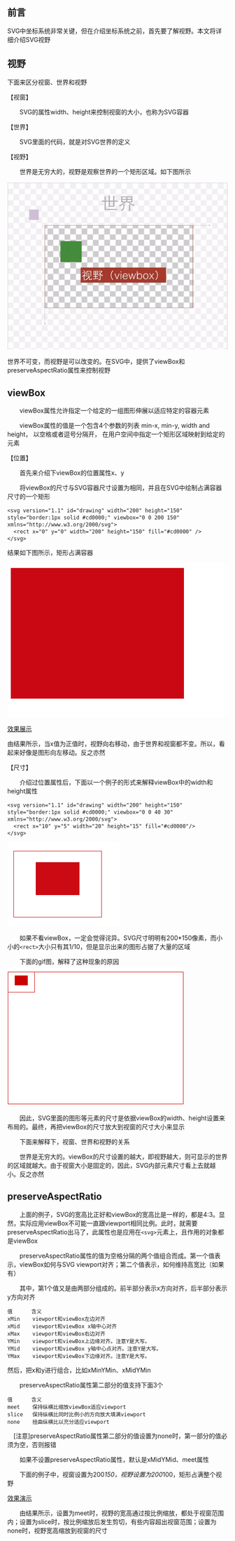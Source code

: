 ## 前言
SVG中坐标系统非常关键，但在介绍坐标系统之前，首先要了解视野。本文将详细介绍SVG视野

## 视野
下面来区分视窗、世界和视野

【视窗】

　　SVG的属性width、height来控制视窗的大小，也称为SVG容器

【世界】

　　SVG里面的代码，就是对SVG世界的定义

【视野】

　　世界是无穷大的，视野是观察世界的一个矩形区域。如下图所示

![](./image/168.png)

世界不可变，而视野是可以改变的。在SVG中，提供了viewBox和preserveAspectRatio属性来控制视野

## viewBox
　　viewBox属性允许指定一个给定的一组图形伸展以适应特定的容器元素

　　viewBox属性的值是一个包含4个参数的列表 min-x, min-y, width and height， 以空格或者逗号分隔开， 在用户空间中指定一个矩形区域映射到给定的元素

【位置】

　　首先来介绍下viewBox的位置属性x、y

　　将viewBox的尺寸与SVG容器尺寸设置为相同，并且在SVG中绘制占满容器尺寸的一个矩形
```
<svg version="1.1" id="drawing" width="200" height="150" style="border:1px solid #cd0000;" viewbox="0 0 200 150" xmlns="http://www.w3.org/2000/svg">
  <rect x="0" y="0" width="200" height="150" fill="#cd0000" />
</svg>
```
结果如下图所示，矩形占满容器  

![](./image/169.png)

[效果展示](https://demo.xiaohuochai.site/js/svg/view/v1.html)

由结果所示，当x值为正值时，视野向右移动，由于世界和视窗都不变。所以，看起来好像是图形向左移动。反之亦然

【尺寸】

　　介绍过位置属性后，下面以一个例子的形式来解释viewBox中的width和height属性
```
<svg version="1.1" id="drawing" width="200" height="150" style="border:1px solid #cd0000;" viewbox="0 0 40 30" xmlns="http://www.w3.org/2000/svg">
  <rect x="10" y="5" width="20" height="15" fill="#cd0000"/>
</svg>
```

![](./image/170.png)

　　如果不看viewBox，一定会觉得诧异。SVG尺寸明明有200*150像素，而小小的`<rect>`大小只有其1/10，但是显示出来的图形占据了大量的区域

　　下面的gif图，解释了这种现象的原因 
![](./image/172.gif)

　　因此，SVG里面的图形等元素的尺寸是依据viewBox的width、height设置来布局的。最终，再把viewBox的尺寸放大到视窗的尺寸大小来显示

　　下面来解释下，视窗、世界和视野的关系

　　世界是无穷大的。viewBox的尺寸设置的越大，即视野越大，则可显示的世界的区域就越大。由于视窗大小是固定的，因此，SVG内部元素尺寸看上去就越小。反之亦然

## preserveAspectRatio
　　上面的例子，SVG的宽高比正好和viewBox的宽高比是一样的，都是4:3。显然，实际应用viewBox不可能一直跟viewport相同比例。此时，就需要preserveAspectRatio出马了，此属性也是应用在`<svg>`元素上，且作用的对象都是viewBox

　　preserveAspectRatio属性的值为空格分隔的两个值组合而成。第一个值表示，viewBox如何与SVG viewport对齐；第二个值表示，如何维持高宽比（如果有）

　　其中，第1个值又是由两部分组成的。前半部分表示x方向对齐，后半部分表示y方向对齐
```
值      含义
xMin    viewport和viewBox左边对齐
xMid    viewport和viewBox x轴中心对齐
xMax    viewport和viewBox右边对齐
YMin    viewport和viewBox上边缘对齐。注意Y是大写。
YMid    viewport和viewBox y轴中心点对齐。注意Y是大写。
YMax    viewport和viewBox下边缘对齐。注意Y是大写。
```
然后，把x和y进行组合，比如xMinYMin、xMidYMin

　　preserveAspectRatio属性第二部分的值支持下面3个
```
值      含义
meet    保持纵横比缩放viewBox适应viewport
slice   保持纵横比同时比例小的方向放大填满viewport
none    扭曲纵横比以充分适应viewport
```
　[注意]preserveAspectRatio属性第二部分的值设置为none时，第一部分的值必须为空，否则报错

　　如果不设置preserveAspectRatio属性，默认是xMidYMid、meet属性

　　下面的例子中，视窗设置为200*150，视野设置为200*100，矩形占满整个视野

[效果演示](https://demo.xiaohuochai.site/js/svg/view/v2.html)

　　由结果所示，设置为meet时，视野的宽高通过按比例缩放，都处于视窗范围内；设置为slice时，按比例缩放后发生剪切，有些内容超出视窗范围；设置为none时，视野宽高缩放到视窗的尺寸
